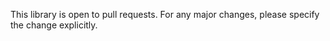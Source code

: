 This library is open to pull requests. For any major changes, please specify the change explicitly.
